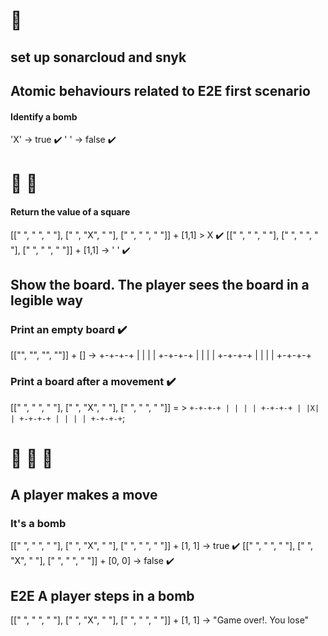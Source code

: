 # 🍅 
## set up sonarcloud and snyk
## Atomic behaviours related to E2E first scenario
#### Identify a bomb
'X' -> true ✔️
' ' -> false ✔️
# 🍅 🍅 
#### Return the value of a square
[[" ", " ", " "], [" ", "X", " "], [" ", " ", " "]] + [1,1] > X ✔️
[[" ", " ", " "], [" ", " ", " "], [" ", " ", " "]] + [1,1] -> ' ' ✔️

## Show the board. The player sees the board in a legible way
### Print an empty board ✔️
[["", "", "", ""]] + [] -> 
+-+-+-+
| | | |
+-+-+-+
| | | |
+-+-+-+
| | | |
+-+-+-+

### Print a board after a movement ✔️
[[" ", " ", " "], [" ", "X", " "], [" ", " ", " "]] = >
`+-+-+-+
| | | |
+-+-+-+
| |X| |
+-+-+-+
| | | |
+-+-+-+`;


# 🍅 🍅 🍅 
## A player makes a move
### It's a bomb
[[" ", " ", " "], [" ", "X", " "], [" ", " ", " "]] + [1, 1] -> true ✔️
[[" ", " ", " "], [" ", "X", " "], [" ", " ", " "]] + [0, 0] -> false ✔️

## E2E A player steps in a bomb
[[" ", " ", " "], [" ", "X", " "], [" ", " ", " "]] + [1, 1]  -> "Game over!. You lose"
